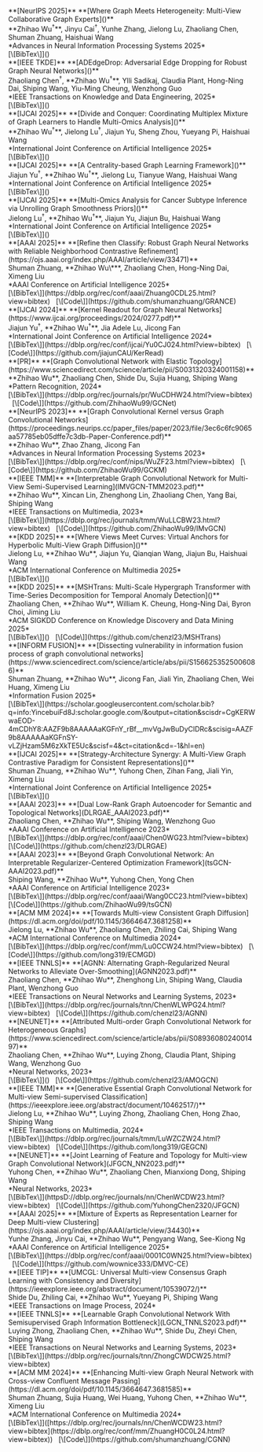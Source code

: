 <div class='paper-box'>
<div class='paper-box-text' markdown="1">
**[NeurIPS 2025]** **[Where Graph Meets Heterogeneity: Multi-View Collaborative Graph Experts]()**<br />
**Zhihao Wu<sup>†</sup>**, Jinyu Cai<sup>†</sup>, Yunhe Zhang, Jielong Lu, Zhaoliang Chen, Shuman Zhuang, Haishuai Wang <br />
*Advances in Neural Information Processing Systems 2025* <br />
[\[BibTex\]]()
</div></div>

<div class='paper-box'>
<div class='paper-box-text' markdown="1">
**[IEEE TKDE]** **[ADEdgeDrop: Adversarial Edge Dropping for Robust Graph Neural Networks]()**<br />
Zhaoliang Chen<sup>†</sup>, **Zhihao Wu<sup>†</sup>**, Ylli Sadikaj, Claudia Plant, Hong-Ning Dai, Shiping Wang, Yiu-Ming Cheung, Wenzhong Guo <br />
*IEEE Transactions on Knowledge and Data Engineering, 2025* <br />
[\[BibTex\]]()
</div></div>

<div class='paper-box'>
<div class='paper-box-text' markdown="1">
**[IJCAI 2025]** **[Divide and Conquer: Coordinating Multiplex Mixture of Graph Learners to Handle Multi-Omics Analysis]()**<br />
**Zhihao Wu<sup>†</sup>**, Jielong Lu<sup>†</sup>, Jiajun Yu, Sheng Zhou, Yueyang Pi, Haishuai Wang <br />
*International Joint Conference on Artificial Intelligence 2025* <br />
[\[BibTex\]]()
</div></div>

<div class='paper-box'>
<div class='paper-box-text' markdown="1">
**[IJCAI 2025]** **[A Centrality-based Graph Learning Framework]()**<br />
Jiajun Yu<sup>†</sup>, **Zhihao Wu<sup>†</sup>**, Jielong Lu, Tianyue Wang, Haishuai Wang <br />
*International Joint Conference on Artificial Intelligence 2025* <br />
[\[BibTex\]]()
</div></div>

<div class='paper-box'>
<div class='paper-box-text' markdown="1">
**[IJCAI 2025]** **[Multi-Omics Analysis for Cancer Subtype Inference via Unrolling Graph Smoothness Priors]()**<br />
Jielong Lu<sup>†</sup>, **Zhihao Wu<sup>†</sup>**, Jiajun Yu, Jiajun Bu, Haishuai Wang <br />
*International Joint Conference on Artificial Intelligence 2025* <br />
[\[BibTex\]]()
</div></div>

<div class='paper-box'>
<div class='paper-box-text' markdown="1">
**[AAAI 2025]** **[Refine then Classify: Robust Graph Neural Networks with Reliable Neighborhood Contrastive Refinement](https://ojs.aaai.org/index.php/AAAI/article/view/33471)**<br />
Shuman Zhuang, **Zhihao Wu\***, Zhaoliang Chen, Hong-Ning Dai, Ximeng Liu <br />
*AAAI Conference on Artificial Intelligence 2025* <br />
[\[BibTex\]](https://dblp.org/rec/conf/aaai/Zhuang0CDL25.html?view=bibtex) &nbsp; [\[Code\]](https://github.com/shumanzhuang/GRANCE)
</div></div>

<div class='paper-box'>
<div class='paper-box-text' markdown="1">
**[IJCAI 2024]** **[Kernel Readout for Graph Neural Networks](https://www.ijcai.org/proceedings/2024/0277.pdf)**<br />
Jiajun Yu<sup>†</sup>, **Zhihao Wu<sup>†</sup>**, Jia Adele Lu, Jicong Fan <br />
*International Joint Conference on Artificial Intelligence 2024* <br />
[\[BibTex\]](https://dblp.org/rec/conf/ijcai/Yu0CJ024.html?view=bibtex) &nbsp; [\[Code\]](https://github.com/jiajunCAU/KerRead)
</div></div>

<div class='paper-box'>
<div class='paper-box-text' markdown="1">
**[PR]** **[Graph Convolutional Network with Elastic Topology](https://www.sciencedirect.com/science/article/pii/S0031320324001158)**<br />
**Zhihao Wu**, Zhaoliang Chen, Shide Du, Sujia Huang, Shiping Wang <br />
*Pattern Recognition, 2024* <br />
[\[BibTex\]](https://dblp.org/rec/journals/pr/WuCDHW24.html?view=bibtex) &nbsp; [\[Code\]](https://github.com/ZhihaoWu99/GCNet)
</div></div>

<div class='paper-box'>
<div class='paper-box-text' markdown="1">
**[NeurIPS 2023]** **[Graph Convolutional Kernel versus Graph Convolutional Networks](https://proceedings.neurips.cc/paper_files/paper/2023/file/3ec6c6fc9065aa57785eb05dffe7c3db-Paper-Conference.pdf)**<br />
**Zhihao Wu**, Zhao Zhang, Jicong Fan <br />
*Advances in Neural Information Processing Systems 2023* <br />
[\[BibTex\]](https://dblp.org/rec/conf/nips/WuZF23.html?view=bibtex) &nbsp; [\[Code\]](https://github.com/ZhihaoWu99/GCKM)
</div></div>

<div class='paper-box'>
<div class='paper-box-text' markdown="1">
**[IEEE TMM]** **[Interpretable Graph Convolutional Network for Multi-View Semi-Supervised Learning](IMVGCN-TMM2023.pdf)**<br />
**Zhihao Wu**, Xincan Lin, Zhenghong Lin, Zhaoliang Chen, Yang Bai, Shiping Wang <br />
*IEEE Transactions on Multimedia, 2023* <br />
[\[BibTex\]](https://dblp.org/rec/journals/tmm/WuLLCBW23.html?view=bibtex) &nbsp; [\[Code\]](https://github.com/ZhihaoWu99/IMvGCN)
</div></div>

<div class='paper-box'>
<div class='paper-box-text' markdown="1">
**[KDD 2025]** **[Where Views Meet Curves: Virtual Anchors for Hyperbolic Multi-View Graph Diffusion]()**<br />
Jielong Lu, **Zhihao Wu**, Jiajun Yu, Qianqian Wang, Jiajun Bu, Haishuai Wang <br />
*ACM International Conference on Multimedia 2025* <br />
[\[BibTex\]]()
</div></div>

<div class='paper-box'>
<div class='paper-box-text' markdown="1">
**[KDD 2025]** **[MSHTrans: Multi-Scale Hypergraph Transformer with Time-Series Decomposition for Temporal Anomaly Detection]()**<br />
Zhaoliang Chen, **Zhihao Wu**, William K. Cheung, Hong-Ning Dai, Byron Choi, Jiming Liu <br />
*ACM SIGKDD Conference on Knowledge Discovery and Data Mining 2025* <br />
[\[BibTex\]]() &nbsp; [\[Code\]](https://github.com/chenzl23/MSHTrans)
</div></div>

<div class='paper-box'>
<div class='paper-box-text' markdown="1">
**[INFORM FUSION]** **[Dissecting vulnerability in information fusion process of graph convolutional networks](https://www.sciencedirect.com/science/article/abs/pii/S1566253525006086)**<br />
Shuman Zhuang, **Zhihao Wu**, Jicong Fan, Jiali Yin, Zhaoliang Chen, Wei Huang, Ximeng Liu <br />
*Information Fusion 2025* <br />
[\[BibTex\]](https://scholar.googleusercontent.com/scholar.bib?q=info:YincebuiFd8J:scholar.google.com/&output=citation&scisdr=CgKERWwaEOD-4mCDhY8:AAZF9b8AAAAAaKGFnY_rBf__mvVgJwBuDyClDRc&scisig=AAZF9b8AAAAAaKGFnSY-vLZjHzam5M6zXkTE5Uc&scisf=4&ct=citation&cd=-1&hl=en)
</div></div>

<div class='paper-box'>
<div class='paper-box-text' markdown="1">
**[IJCAI 2025]** **[Strategy-Architecture Synergy: A Multi-View Graph Contrastive Paradigm for Consistent Representations]()**<br />
Shuman Zhuang, **Zhihao Wu**, Yuhong Chen, Zihan Fang, Jiali Yin, Ximeng Liu <br />
*International Joint Conference on Artificial Intelligence 2025* <br />
[\[BibTex\]]()
</div></div>

<div class='paper-box'>
<div class='paper-box-text' markdown="1">
**[AAAI 2023]** **[Dual Low-Rank Graph Autoencoder for Semantic and Topological Networks](DLRGAE_AAAI2023.pdf)**<br />
Zhaoliang Chen, **Zhihao Wu**, Shiping Wang, Wenzhong Guo <br />
*AAAI Conference on Artificial Intelligence 2023* <br />
[\[BibTex\]](https://dblp.org/rec/conf/aaai/Chen0WG23.html?view=bibtex) &nbsp; [\[Code\]](https://github.com/chenzl23/DLRGAE)
</div></div>

<div class='paper-box'>
<div class='paper-box-text' markdown="1">
**[AAAI 2023]** **[Beyond Graph Convolutional Network: An Interpretable Regularizer-Centered Optimization Framework](tsGCN-AAAI2023.pdf)**<br />
Shiping Wang, **Zhihao Wu**, Yuhong Chen, Yong Chen <br />
*AAAI Conference on Artificial Intelligence 2023* <br />
[\[BibTex\]](https://dblp.org/rec/conf/aaai/Wang0CC23.html?view=bibtex) &nbsp; [\[Code\]](https://github.com/ZhihaoWu99/tsGCN)
</div></div>

<div class='paper-box'>
<div class='paper-box-text' markdown="1">
**[ACM MM 2024]** **[Towards Multi-view Consistent Graph Diffusion](https://dl.acm.org/doi/pdf/10.1145/3664647.3681258)**<br />
Jielong Lu, **Zhihao Wu**, Zhaoliang Chen, Zhiling Cai, Shiping Wang <br />
*ACM International Conference on Multimedia 2024* <br />
[\[BibTex\]](https://dblp.org/rec/conf/mm/Lu0CCW24.html?view=bibtex) &nbsp; [\[Code\]](https://github.com/long319/ECMGD)
</div></div>

<div class='paper-box'>
<div class='paper-box-text' markdown="1">
**[IEEE TNNLS]** **[AGNN: Alternating Graph-Regularized Neural Networks to Alleviate Over-Smoothing](AGNN2023.pdf)**<br />
Zhaoliang Chen, **Zhihao Wu**, Zhenghong Lin, Shiping Wang, Claudia Plant, Wenzhong Guo <br />
*IEEE Transactions on Neural Networks and Learning Systems, 2023* <br />
[\[BibTex\]](https://dblp.org/rec/journals/tnn/ChenWLWPG24.html?view=bibtex) &nbsp; [\[Code\]](https://github.com/chenzl23/AGNN)
</div></div>

<div class='paper-box'>
<div class='paper-box-text' markdown="1">
**[NEUNET]** **[Attributed Multi-order Graph Convolutional Network for Heterogeneous Graphs](https://www.sciencedirect.com/science/article/abs/pii/S0893608024001497)**<br />
Zhaoliang Chen, **Zhihao Wu**, Luying Zhong, Claudia Plant, Shiping Wang, Wenzhong Guo <br />
*Neural Networks, 2023* <br />
[\[BibTex\]]() &nbsp; [\[Code\]](https://github.com/chenzl23/AMOGCN)
</div></div>

<div class='paper-box'>
<div class='paper-box-text' markdown="1">
**[IEEE TMM]** **[Generative Essential Graph Convolutional Network for Multi-view Semi-supervised Classification](https://ieeexplore.ieee.org/abstract/document/10462517/)**<br />
Jielong Lu, **Zhihao Wu**, Luying Zhong, Zhaoliang Chen, Hong Zhao, Shiping Wang <br />
*IEEE Transactions on Multimedia, 2024* <br />
[\[BibTex\]](https://dblp.org/rec/journals/tmm/LuWZCZW24.html?view=bibtex) &nbsp; [\[Code\]](https://github.com/long319/GEGCN)
</div></div>

<div class='paper-box'>
<div class='paper-box-text' markdown="1">
**[NEUNET]** **[Joint Learning of Feature and Topology for Multi-view Graph Convolutional Network](JFGCN_NN2023.pdf)**<br />
Yuhong Chen, **Zhihao Wu**, Zhaoliang Chen, Mianxiong Dong, Shiping Wang <br />
*Neural Networks, 2023* <br />
[\[BibTex\]](httpsD://dblp.org/rec/journals/nn/ChenWCDW23.html?view=bibtex) &nbsp; [\[Code\]](https://github.com/YuhongChen2320/JFGCN)
</div></div>

<div class='paper-box'>
<div class='paper-box-text' markdown="1">
**[AAAI 2025]** **[Mixture of Experts as Representation Learner for Deep Multi-view Clustering](https://ojs.aaai.org/index.php/AAAI/article/view/34430)**<br />
Yunhe Zhang, Jinyu Cai, **Zhihao Wu**, Pengyang Wang, See-Kiong Ng <br />
*AAAI Conference on Artificial Intelligence 2025* <br />
[\[BibTex\]](https://dblp.org/rec/conf/aaai/0001C0WN25.html?view=bibtex) &nbsp; [\[Code\]](https://github.com/wownice333/DMVC-CE)
</div></div>

<div class='paper-box'>
<div class='paper-box-text' markdown="1">
**[IEEE TIP]** **[UMCGL: Universal Multi-view Consensus Graph Learning with Consistency and Diversity](https://ieeexplore.ieee.org/abstract/document/10539072/)**<br />
Shide Du, Zhiling Cai, **Zhihao Wu**, Yueyang Pi, Shiping Wang <br />
*IEEE Transactions on Image Process, 2024* <br />
</div></div>

<div class='paper-box'>
<div class='paper-box-text' markdown="1">
**[IEEE TNNLS]** **[Learnable Graph Convolutional Network With Semisupervised Graph Information Bottleneck](LGCN_TNNLS2023.pdf)**<br />
Luying Zhong, Zhaoliang Chen, **Zhihao Wu**, Shide Du, Zheyi Chen, Shiping Wang <br />
*IEEE Transactions on Neural Networks and Learning Systems, 2023* <br />
[\[BibTex\]](https://dblp.org/rec/journals/tnn/ZhongCWDCW25.html?view=bibtex)
</div></div>

<div class='paper-box'>
<div class='paper-box-text' markdown="1">
**[ACM MM 2024]** **[Enhancing Multi-view Graph Neural Network with Cross-view Confluent Message Passing](https://dl.acm.org/doi/pdf/10.1145/3664647.3681585)**<br />
Shuman Zhuang, Sujia Huang, Wei Huang, Yuhong Chen, **Zhihao Wu**, Ximeng Liu <br />
*ACM International Conference on Multimedia 2024* <br />
[\[BibTex\]]([https://dblp.org/rec/journals/nn/ChenWCDW23.html?view=bibtex](https://dblp.org/rec/conf/mm/ZhuangH0C0L24.html?view=bibtex)) &nbsp; [\[Code\]](https://github.com/shumanzhuang/CGNN)
</div></div>
